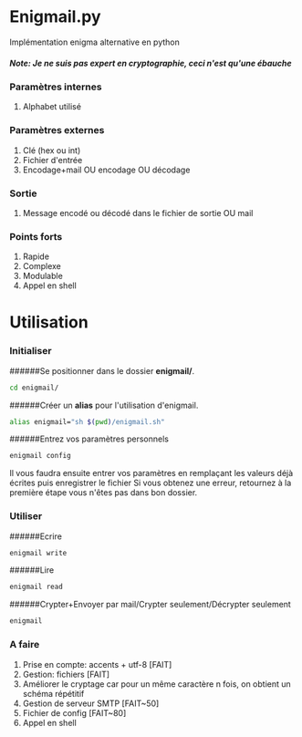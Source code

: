 # Enigmail.py

Implémentation enigma alternative en python

##### Note: Je ne suis pas expert en cryptographie, ceci n'est qu'une ébauche

### Paramètres internes
1. Alphabet utilisé

### Paramètres externes
1. Clé (hex ou int)
2. Fichier d'entrée
3. Encodage+mail OU encodage OU décodage

### Sortie
1. Message encodé ou décodé dans le fichier de sortie OU mail

### Points forts
1. Rapide
2. Complexe
3. Modulable
4. Appel en shell




# Utilisation

### Initialiser

######Se positionner dans le dossier __enigmail/__.
```bash
cd enigmail/
```
######Créer un __alias__ pour l'utilisation d'enigmail.
```bash
alias enigmail="sh $(pwd)/enigmail.sh"
```
######Entrez vos paramètres personnels
```bash
enigmail config
```
Il vous faudra ensuite entrer vos paramètres en remplaçant les valeurs déjà écrites puis enregistrer le fichier
Si vous obtenez une erreur, retournez à la première étape vous n'êtes pas dans bon dossier.


### Utiliser

######Ecrire
```bash
enigmail write
```
######Lire
```bash
enigmail read
```
######Crypter+Envoyer par mail/Crypter seulement/Décrypter seulement
```bash
enigmail
```


### A faire
1. Prise en compte: accents + utf-8 [FAIT]
2. Gestion: fichiers [FAIT]
3. Améliorer le cryptage car pour un même caractère n fois, on obtient un schéma répétitif
4. Gestion de serveur SMTP [FAIT~50]
5. Fichier de config [FAIT~80]
6. Appel en shell
